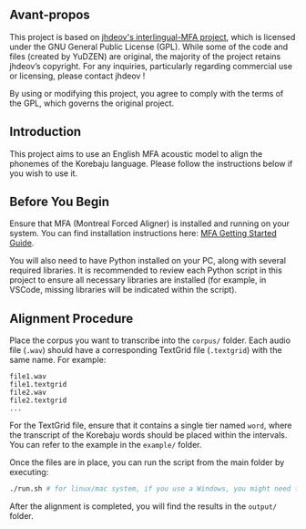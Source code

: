 ## Avant-propos
This project is based on [jhdeov's interlingual-MFA project](https://github.com/jhdeov/interlingual-MFA), which is licensed under the GNU General Public License (GPL). While some of the code and files (created by YuDZEN) are original, the majority of the project retains jhdeov’s copyright. For any inquiries, particularly regarding commercial use or licensing, please contact jhdeov !

By using or modifying this project, you agree to comply with the terms of the GPL, which governs the original project.

## Introduction
This project aims to use an English MFA acoustic model to align the phonemes of the Korebaju language. Please follow the instructions below if you wish to use it.

## Before You Begin
Ensure that MFA (Montreal Forced Aligner) is installed and running on your system. You can find installation instructions here: [MFA Getting Started Guide](https://montreal-forced-aligner.readthedocs.io/en/latest/getting_started.html).

You will also need to have Python installed on your PC, along with several required libraries. It is recommended to review each Python script in this project to ensure all necessary libraries are installed (for example, in VSCode, missing libraries will be indicated within the script).

## Alignment Procedure
Place the corpus you want to transcribe into the `corpus/` folder. Each audio file (`.wav`) should have a corresponding TextGrid file (`.textgrid`) with the same name. For example:
```
file1.wav
file1.textgrid
file2.wav
file2.textgrid
...
```
For the TextGrid file, ensure that it contains a single tier named `word`, where the transcript of the Korebaju words should be placed within the intervals. You can refer to the example in the `example/` folder.


Once the files are in place, you can run the script from the main folder by executing:
```bash
./run.sh # for linux/mac system, if you use a Windows, you might need to change the script, but the logic remains the same
```
After the alignment is completed, you will find the results in the `output/` folder.